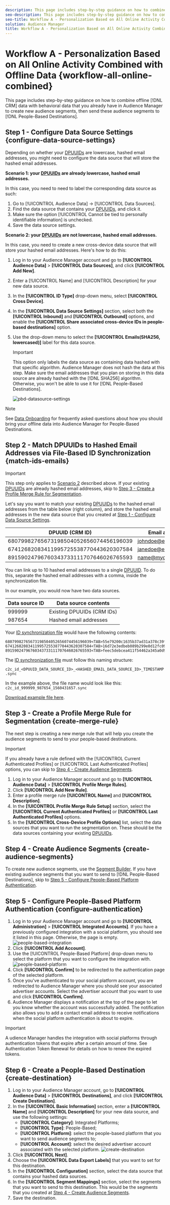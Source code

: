 ```yaml
---
description: This page includes step-by-step guidance on how to combine offline CRM data with behavioral data that you already have in Audience Manager to create new audience segments, then send these audience segments to People-Based Destinations.  
seo-description: This page includes step-by-step guidance on how to combine offline CRM data with behavioral data that you already have in Audience Manager to create new audience segments, then send these audience segments to People-Based Destinations.   
seo-title: Workflow A - Personalization Based on All Online Activity Combined with Offline Data
solution: Audience Manager
title: Workflow A - Personalization Based on All Online Activity Combined with Offline Data
---
```


# Workflow A - Personalization Based on All Online Activity Combined with Offline Data {workflow-all-online-combined}

This page includes step-by-step guidance on how to combine offline [!DNL CRM] data with behavioral data that you already have in Audience Manager to create new audience segments, then send these audience segments to [!DNL People-Based Destinations].

## Step 1 - Configure Data Source Settings {configure-data-source-settings}

Depending on whether your [DPUUIDs](../../reference/ids-in-aam.md) are lowercase, hashed email addresses, you might need to configure the data source that will store the hashed email addresses.

**Scenario 1: your [DPUUIDs](../../reference/ids-in-aam.md) are already lowercase, hashed email addresses.**

In this case, you need to need to label the corresponding data source as such:

1. Go to [!UICONTROL Audience Data] -> [!UICONTROL Data Sources].
1. Find the data source that contains your [DPUUIDs](../../reference/ids-in-aam.md), and click it.
1. Make sure the option [!UICONTROL Cannot be tied to personally identifiable information] is unchecked.
1. Save the data source settings.

**Scenario 2: your [DPUUIDs](../../reference/ids-in-aam.md) are not lowercase, hashed email addresses.**

In this case, you need to create a new cross-device data source that will store your hashed email addresses. Here's how to do this:

1. Log in to your Audience Manager account and go to **[!UICONTROL Audience Data]** > **[!UICONTROL Data Sources]**, and click **[!UICONTROL Add New]**.
1. Enter a [!UICONTROL Name] and [!UICONTROL Description] for your new data source.
1. In the **[!UICONTROL ID Type]** drop-down menu, select **[!UICONTROL Cross Device]**.
1. In the **[!UICONTROL Data Source Settings]** section, select both the **[!UICONTROL Inbound]** and **[!UICONTROL Outbound]** options, and enable the **[!UICONTROL Share associated cross-device IDs in people-based destinations]** option.
1. Use the drop-down menu to select the **[!UICONTROL Emails(SHA256, lowercased)]** label for this data source.
    >[!IMPORTANT]
    >
    >This option only labels the data source as containing data hashed with that specific algorithm. Audience Manager does not hash the data at this step. Make sure the email addresses that you plan on storing in this data source are already hashed with the [!DNL SHA256] algorithm. Otherwise, you won't be able to use it for [!DNL People-Based Destinations].

    ![pbd-datasource-settings](assets/pbd-ds-config.png)

>[!Note]
> See [Data Onboarding](people-based-destinations-prerequisites.md#data-onboarding) for frequently asked questions about how you should bring your offline data into Audience Manager for People-Based Destinations.

## Step 2 - Match DPUUIDs to Hashed Email Addresses via File-Based ID Synchronization {match-ids-emails}

>[!IMPORTANT]
>
> This step only applies to [Scenario 2](people-based-destinations-workflow-combined.md#configure-data-source-settings) described above. If your existing [DPUUIDs](../../reference/ids-in-aam.md) are already hashed email addresses, skip to [Step 3 - Create a Profile Merge Rule for Segmentation](people-based-destinations-workflow-combined.md#create-merge-rule).

Let's say you want to match your existing [DPUUIDs](../../reference/ids-in-aam.md) to the hashed email addresses from the table below (right column), and store the hashed email addresses in the new data source that you created at [Step 1 - Configure Data Source Settings](people-based-destinations-workflow-combined.md#configure-data-source-settings). 

|DPUUID (CRM ID) |Email address | Hashed email address |
|--|--|--|
|68079982765673198504052656074456196039 |johndoe@example.com | 55e79200c1635b37ad31a378c39feb12f120f116625093a19bc32fff15041149 |
|67412682083411995725538770443620307584 |janedoe@email.com | 16d72e3edbeb089b299e0d12fc09522fdc5ece2d11dcb1304ecdd6fab4f7193a|
|89159024796760343733111707646026765593 |name@mydomain.com |feec5debcea411f54462a345a0d90c9975415d2d4862745ff8af00c49b6b4ae6|

You can link up to 10 hashed email addresses to a single [DPUUID](../../reference/ids-in-aam.md). To do this, separate the hashed email addresses with a comma, inside the synchronization file.

In our example, you would now have two data sources.

|Data source ID |Data source contents |
|--|--|
|999999|Existing DPUUIDs (CRM IDs) |
|987654|Hashed email addresses |

Your [ID synchronization file](../../integration/sending-audience-data/batch-data-transfer-explained/id-sync-file-based.md) would have the following contents:

```
68079982765673198504052656074456196039<TAB>55e79200c1635b37ad31a378c39feb12f120f116625093a19bc32fff15041149
67412682083411995725538770443620307584<TAB>16d72e3edbeb089b299e0d12fc09522fdc5ece2d11dcb1304ecdd6fab4f7193a
89159024796760343733111707646026765593<TAB>feec5debcea411f54462a345a0d90c9975415d2d4862745ff8af00c49b6b4ae6
```

The [ID synchronization file](../../integration/sending-audience-data/batch-data-transfer-explained/id-sync-file-based.md) must follow this naming structure:

`c2c_id_<DPUUID_DATA_SOURCE_ID>_<HASHED_EMAIL_DATA_SOURCE_ID>_TIMESTAMP.sync`

In the example above, the file name would look like this:
`c2c_id_999999_987654_1560431657.sync`

[Download example file here](https://marketing.adobe.com/resources/help/en_US/aam/downloads/c2c_id_999999_987654_1560431657.sync).

## Step 3 - Create a Profile Merge Rule for Segmentation {create-merge-rule}

The next step is creating a new merge rule that will help you create the audience segments to send to your people-based destinations.

>[!IMPORTANT]
>
> If you already have a rule defined with the [!UICONTROL Current Authenticated Profiles] or [!UICONTROL Last Authenticated Profiles] options, you can skip to [Step 4 - Create Audience Segments](people-based-destinations-workflow-combined.md#create-audience-segments).

1. Log in to your Audience Manager account and go to **[!UICONTROL Audience Data]** > **[!UICONTROL Profile Merge Rules]**.
1. Click **[!UICONTROL Add New Rule]**.
1. Enter a profile merge rule **[!UICONTROL Name]** and **[!UICONTROL Description]**.
1. In the **[!UICONTROL Profile Merge Rule Setup]** section, select the **[!UICONTROL Current Authenticated Profiles]** or **[!UICONTROL Last Authenticated Profiles]** options.
1. In the **[!UICONTROL Cross-Device Profile Options]** list, select the data sources that you want to run the segmentation on. These should be the data sources containing your existing [DPUUIDs](../../reference/ids-in-aam.md).

## Step 4 - Create Audience Segments {create-audience-segments}

To create new audience segments, use the [Segment Builder](../segments/segment-builder.md). If you have existing audience segments that you want to send to [!DNL People-Based Destinations], skip to [Step 5 - Configure People-Based Platform Authentication](people-based-destinations-workflow-combined.md#configure-authentication).

## Step 5 - Configure People-Based Platform Authentication {configure-authentication}

1. Log in to your Audience Manager account and go to **[!UICONTROL Administration]** > **[!UICONTROL Integrated Accounts]**. If you have a previously configured integration with a social platform, you should see it listed in this page. Otherwise, the page is empty.
    ![people-based-integration](assets/pbd-config.png)
1. Click **[!UICONTROL Add Account]**.
1. Use the [!UICONTROL People-Based Platform] drop-down menu to select the platform that you want to configure the integration with.
    ![people-based-platform](assets/pbd-add.png)
1. Click **[!UICONTROL Confirm]** to be redirected to the authentication page of the selected platform.
1. Once you've authenticated to your social platform account, you are redirected to Audience Manager where you should see your associated advertiser accounts. Select the advertiser account that you want to use and click **[!UICONTROL Confirm]**.
1. Audience Manager displays a notification at the top of the page to let you know whether the account was successfully added. The notification also allows you to add a contact email address to receive notifications when the social platform authentication is about to expire.

>[!IMPORTANT]
>A udience Manager handles the integration with social platforms through authentication tokens that expire after a certain amount of time. See Authentication Token Renewal for details on how to renew the expired tokens.

## Step 6 - Create a People-Based Destination {create-destination}

1. Log in to your Audience Manager account, go to **[!UICONTROL Audience Data]** > **[!UICONTROL Destinations]**, and click **[!UICONTROL Create Destination]**.
1. In the **[!UICONTROL Basic Information]** section, enter a **[!UICONTROL Name]** and **[!UICONTROL Description]** for your new data source, and use the following settings:
    * **[!UICONTROL Category]**: Integrated Platforms;
    * **[!UICONTROL Type]**: People-Based;
    * **[!UICONTROL Platform]**: select the people-based platform that you want to send audience segments to;
    * **[!UICONTROL Account]**: select the desired advertiser account associated with the selected platform.
    ![create-destination](assets/pbd-create-destination.png)
1. Click **[!UICONTROL Next]**.
1. Choose the **[!UICONTROL Data Export Labels]** that you want to set for this destination.
1. In the **[!UICONTROL Configuration]** section, select the data source that contains your hashed data sources.
1. In the **[!UICONTROL Segment Mappings]** section, select the segments that you want to send to this destination. This would be the segments that you created at [Step 4 - Create Audience Segments](people-based-destinations-workflow-combined.md#create-audience-segments).
1. Save the destination.
